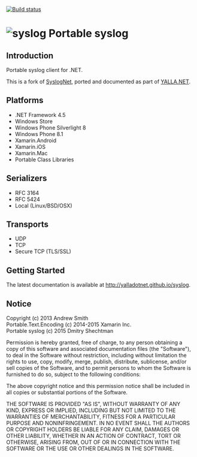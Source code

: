 [![Build status](https://ci.appveyor.com/api/projects/status/2iwx9qgi9w48iibi?svg=true)](https://ci.appveyor.com/project/dmitry-shechtman/syslog)

![syslog](http://yalladotnet.github.io/syslog/icons/Help.png) Portable syslog
===


Introduction
------------

Portable syslog client for .NET.

This is a fork of [SyslogNet](https://github.com/emertechie/SyslogNet), ported and documented as part of [YALLA.NET](http://YallaDotNet.github.io).


Platforms
---------

* .NET Framework 4.5
* Windows Store
* Windows Phone Silverlight 8
* Windows Phone 8.1
* Xamarin.Android
* Xamarin.iOS
* Xamarin.Mac
* Portable Class Libraries


Serializers
-----------

* RFC 3164
* RFC 5424
* Local (Linux/BSD/OSX)


Transports
----------

* UDP
* TCP
* Secure TCP (TLS/SSL)


Getting Started
---------------

The latest documentation is available at <http://yalladotnet.github.io/syslog>.


Notice
------

Copyright (c) 2013 Andrew Smith  
Portable.Text.Encoding (c) 2014-2015 Xamarin Inc.  
Portable syslog (c) 2015 Dmitry Shechtman

Permission is hereby granted, free of charge, to any person obtaining a copy
of this software and associated documentation files (the "Software"), to deal
in the Software without restriction, including without limitation the rights
to use, copy, modify, merge, publish, distribute, sublicense, and/or sell
copies of the Software, and to permit persons to whom the Software is
furnished to do so, subject to the following conditions:

The above copyright notice and this permission notice shall be included in
all copies or substantial portions of the Software.

THE SOFTWARE IS PROVIDED "AS IS", WITHOUT WARRANTY OF ANY KIND, EXPRESS OR
IMPLIED, INCLUDING BUT NOT LIMITED TO THE WARRANTIES OF MERCHANTABILITY,
FITNESS FOR A PARTICULAR PURPOSE AND NONINFRINGEMENT. IN NO EVENT SHALL THE
AUTHORS OR COPYRIGHT HOLDERS BE LIABLE FOR ANY CLAIM, DAMAGES OR OTHER
LIABILITY, WHETHER IN AN ACTION OF CONTRACT, TORT OR OTHERWISE, ARISING FROM,
OUT OF OR IN CONNECTION WITH THE SOFTWARE OR THE USE OR OTHER DEALINGS IN
THE SOFTWARE.
